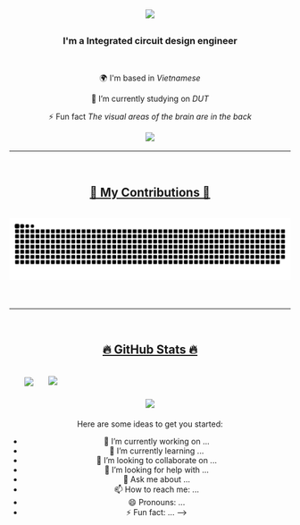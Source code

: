 <h1 align="center">
    <img src="https://readme-typing-svg.herokuapp.com?font=Righteous&size=35&duration=4000&pause=1000&center=true&random=false&width=500&height=70&lines=Hi+There+%F0%9F%91%8B;I'm+Cong+Thanh+!" /></h1>

<h3 align="center">I'm a Integrated circuit design engineer</h3>

<br/>

<div align="center">

 🌍 I'm based in *Vietnamese*
  
  🔭 I’m currently studying on *DUT*

   ⚡ Fun fact *The visual areas of the brain are in the back*

   </div>

<div align="center"> 
  <a href="mailto:trinhthanh2712.work@gmail.com">
    <img src="https://img.shields.io/badge/Gmail-333333?style=for-the-badge&logo=gmail&logoColor=red" />
<hr/>
<br>
<div align="center">
  <h2>🐍 My Contributions 🐍</h2>
  <br>
  <img alt="snake eating my contributions" src="https://raw.githubusercontent.com/salesp07/salesp07/output/github-contribution-grid-snake.svg" />
  <br/><br/><br/>
</div>
      
<hr/>
<br>
<h2 align="center">🔥 GitHub Stats 🔥</h2>
<!-- https://github.com/anuraghazra/github-readme-stats -->
<br>
<div align=center>
  <a href="#" title="Bomoursenfant">
    <img width="315" align="center" src="https://github-readme-stats.vercel.app/api?username=Bomoursenfant&theme=tokyonight&show_icons=true&hide_border=false&count_private=true" />
  </a>
   <a href="#" title="Bomoursenfant">
    <img align="right" width="434" src="hhttps://github-readme-streak-stats.herokuapp.com/?user=Bomoursenfant&theme=tokyonight&hide_border=true" />
  </a>
  </div>

  <h3 align="center">
    <img src="https://readme-typing-svg.herokuapp.com?font=Righteous&size=30&duration=4000&pause=1000&center=true&random=false&width=500&height=70&lines=Thanks+for+visiting!+%E2%9C%8C%EF%B8%8F;Shoot+me+a+message+on+Gmail+!;I'm+always+down+to+collab+%E2%99%A5%EF%B8%8F">
</h3>
Here are some ideas to get you started:

- 🔭 I’m currently working on ...
- 🌱 I’m currently learning ...
- 👯 I’m looking to collaborate on ...
- 🤔 I’m looking for help with ...
- 💬 Ask me about ...
- 📫 How to reach me: ...
- 😄 Pronouns: ...
- ⚡ Fun fact: ...
-->
